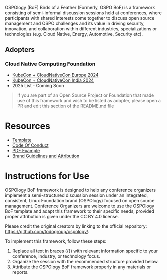 

OSPOlogy (BoF) Birds of a Feather (Formerly, OSPO BoF) is a framework consisting of semi-informal discussion sessions held at conferences, where participants with shared interests come together to discuss open source management and OSPO
challenges and its value in driving security, innovation, and collaboration within different industries, specializations or technologies (e.g. Cloud Native, Energy, Automotive, Security etc).


## Adopters

### Cloud Native Computing Foundation
- [KubeCon + CloudNativeCon Europe 2024](https://kccnceu2024.sched.com/event/1a9q9/ospo-bof-happy-hour)
- [KubeCon + CloudNativeCon India 2024](https://events.linuxfoundation.org/kubecon-cloudnativecon-india/program/experiences/#open-source-program-office-bof)
- 2025 List - Coming Soon

> If you are part of an Open Source Project or Foundation that made use of this framework and wish to be listed as adopter, please open a PR and edit this section of the README.md file

# Resources

- [Template](./template.md)
- [Code Of Conduct](./conduct.md)
- [PDF Example](./example.pdf)
- [Brand Guidelines and Attribution](./attribution.md)

# Instructions for Use

OSPOlogy BoF framework is designed to help any conference organizers implement a semi-structured discussion session under an integrated, consistent, Linux Foundation brand (OSPOlogy) focused on open source management.
Conference Organizers are welcome to use the OSPOlogy BoF template and adapt this framework to their specific needs, provided proper attribution is given under the CC BY 4.0 license.

Please credit the original creators by linking to the official repository: https://github.com/todogroup/ospology/.

To implement this framework, follow these steps:
1.	Replace all text in braces ({}) with relevant information specific to your conference, industry, or technology focus.
2.	Organize the session with the recommended structure provided below.
3.	Attribute the OSPOlogy BoF framework properly in any materials or reports.
